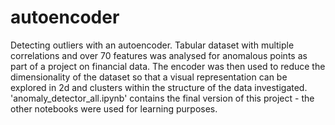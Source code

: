# autoencoder
Detecting outliers with an autoencoder. Tabular dataset with multiple correlations and over 70 features was analysed for anomalous points as part of a project on financial data. The encoder was then used to reduce the dimensionality of the dataset so that a visual representation can be explored in 2d and clusters within the structure of the data investigated. 'anomaly_detector_all.ipynb' contains the final version of this project - the other notebooks were used for learning purposes.
